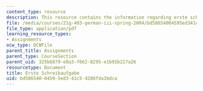 ```yaml
---
content_type: resource
description: This resource contains the information regarding erste schreibaufgabe.
file: /media/courses/21g-403-german-iii-spring-2004/bd58654004595ed341c54288fda1bdca_MIT21G_403S04_asg1_1.pdf
file_type: application/pdf
learning_resource_types:
- Assignments
ocw_type: OCWFile
parent_title: Assignments
parent_type: CourseSection
parent_uid: 325b6879-e0a3-f662-8295-e1b91b227a26
resourcetype: Document
title: Erste Schreibaufgabe
uid: bd586540-0459-5ed3-41c5-4288fda1bdca
---
```

